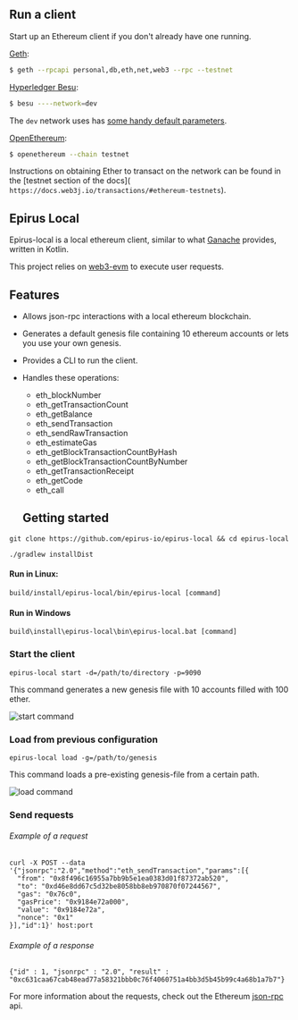 Run a client
--------------

Start up an Ethereum client if you don't already have one running.

[Geth](https://geth.ethereum.org/docs/getting-started):

``` bash
$ geth --rpcapi personal,db,eth,net,web3 --rpc --testnet
```

[Hyperledger Besu](https://besu.hyperledger.org/en/stable/HowTo/Get-Started/Starting-node/#run-a-node-for-testing):


``` bash
$ besu ----network=dev
```

The `dev` network uses has [some handy default parameters](https://besu.hyperledger.org/en/stable/Reference/Accounts-for-Testing/#development-mode).


[OpenEthereum](https://openethereum.github.io/wiki/Basic-Usage):

``` bash    
$ openethereum --chain testnet  
```

Instructions on obtaining Ether to transact on the network can be found in the
[testnet section of the docs](` https://docs.web3j.io/transactions/#ethereum-testnets`).


## Epirus Local

Epirus-local is a local ethereum client, similar to what [Ganache](https://github.com/trufflesuite/ganache) provides, written in Kotlin.

This project relies on [web3-evm](https://github.com/web3j/web3j-evm) to execute user requests.

## Features
- Allows json-rpc interactions with a local ethereum blockchain.
- Generates a default genesis file containing 10 ethereum accounts or lets you use your own genesis.
- Provides a CLI to run the client.
- Handles these operations:
    - eth_blockNumber
    - eth_getTransactionCount
    - eth_getBalance
    - eth_sendTransaction
    - eth_sendRawTransaction
    - eth_estimateGas
    - eth_getBlockTransactionCountByHash
    - eth_getBlockTransactionCountByNumber
    - eth_getTransactionReceipt
    - eth_getCode
    - eth_call
    
    ## Getting started
`git clone https://github.com/epirus-io/epirus-local && cd epirus-local`
    
`./gradlew installDist`
    
#### Run in Linux:
`build/install/epirus-local/bin/epirus-local [command]`
    
#### Run in Windows
`build\install\epirus-local\bin\epirus-local.bat [command]`


### Start the client

```
epirus-local start -d=/path/to/directory -p=9090
```
This command generates a new genesis file with 10 accounts filled with 100 ether.

![start command](https://raw.githubusercontent.com/epirus-io/epirus-local/master/resources/epirus-local-start-command-demo.gif)

### Load from previous configuration

```
epirus-local load -g=/path/to/genesis
```
This command loads a pre-existing genesis-file from a certain path.

![load command](https://raw.githubusercontent.com/epirus-io/epirus-local/master/resources/epirus-local-load-command-demo.gif)


### Send requests

###### Example of a request
```
curl -X POST --data '{"jsonrpc":"2.0","method":"eth_sendTransaction","params":[{
  "from": "0x8f496c16955a7bb9b5e1ea0383d01f87372ab520",
  "to": "0xd46e8dd67c5d32be8058bb8eb970870f07244567",
  "gas": "0x76c0", 
  "gasPrice": "0x9184e72a000", 
  "value": "0x9184e72a",
  "nonce": "0x1"
}],"id":1}' host:port
```

###### Example of a response
```
{"id" : 1, "jsonrpc" : "2.0", "result" : "0xc631caa67cab48ead77a58321bbb0c76f4060751a4bb3d5b45b99c4a68b1a7b7"}
```

For more information about the requests, check out the Ethereum [json-rpc](https://github.com/ethereum/wiki/wiki/JSON-RPC) api.